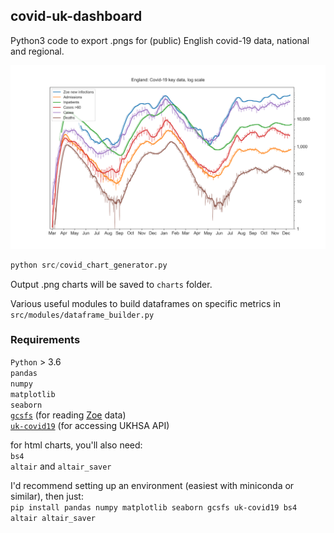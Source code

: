 ## covid-uk-dashboard
Python3 code to export .pngs for (public) English covid-19 data, national and regional.

![England](example/EnglandKeyData.png)

```python
python src/covid_chart_generator.py
```
Output .png charts will be saved to `charts` folder.

Various useful modules to build dataframes on specific metrics in `src/modules/dataframe_builder.py`

### Requirements
`Python` > 3.6  
`pandas`  
`numpy`  
`matplotlib`  
`seaborn`  
[`gcsfs`](https://gcsfs.readthedocs.io/en/latest/) (for reading [Zoe](https://covid.joinzoe.com/) data)  
[`uk-covid19`](https://pypi.org/project/uk-covid19/) (for accessing UKHSA API)

for html charts, you'll also need:  
`bs4`  
`altair` and `altair_saver` 

I'd recommend setting up an environment (easiest with miniconda or similar), then just:  
`pip install pandas numpy matplotlib seaborn gcsfs uk-covid19 bs4 altair altair_saver`